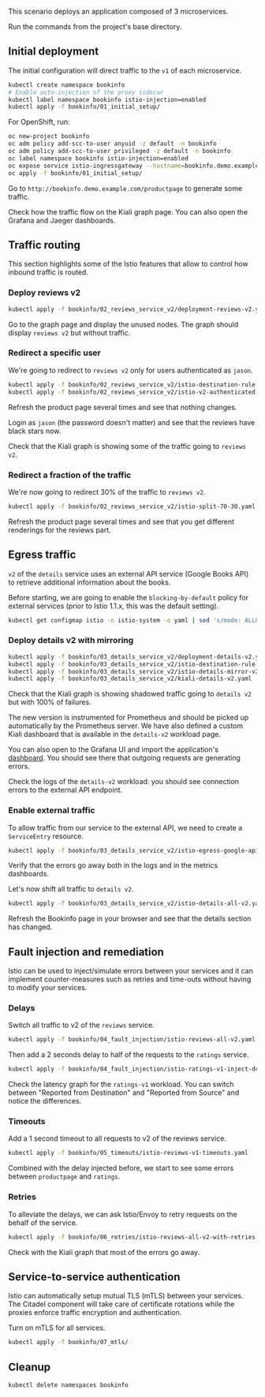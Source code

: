 This scenario deploys an application composed of 3 microservices. 

Run the commands from the project's base directory.

## Initial deployment

The initial configuration will direct traffic to the `v1` of each microservice.

```bash
kubectl create namespace bookinfo
# Enable auto-injection of the proxy sidecar
kubectl label namespace bookinfo istio-injection=enabled
kubectl apply -f bookinfo/01_initial_setup/
```

For OpenShift, run:

```bash
oc new-project bookinfo
oc adm policy add-scc-to-user anyuid -z default -n bookinfo
oc adm policy add-scc-to-user privileged -z default -n bookinfo
oc label namespace bookinfo istio-injection=enabled
oc expose service istio-ingressgateway --hostname=bookinfo.demo.example.com --port=80 -n istio-system
oc apply -f bookinfo/01_initial_setup/
```

Go to `http://bookinfo.demo.example.com/productpage` to generate some traffic.

Check how the traffic flow on the Kiali graph page. You can also open the Grafana and Jaeger dashboards.

## Traffic routing

This section highlights some of the Istio features that allow to control how inbound traffic is routed.

### Deploy reviews v2

```bash
kubectl apply -f bookinfo/02_reviews_service_v2/deployment-reviews-v2.yaml
```

Go to the graph page and display the unused nodes. The graph should display `reviews v2` but without traffic.

### Redirect a specific user

We're going to redirect to `reviews v2` only for users authenticated as `jason`.

```bash
kubectl apply -f bookinfo/02_reviews_service_v2/istio-destination-rule.yaml
kubectl apply -f bookinfo/02_reviews_service_v2/istio-v2-authenticated-users.yaml
```

Refresh the product page several times and see that nothing changes.

Login as `jason` (the password doesn't matter) and see that the reviews have black stars now.

Check that the Kiali graph is showing some of the traffic going to `reviews v2`.

### Redirect a fraction of the traffic

We're now going to redirect 30% of the traffic to `reviews v2`.

```bash
kubectl apply -f bookinfo/02_reviews_service_v2/istio-split-70-30.yaml
```

Refresh the product page several times and see that you get different renderings for the reviews part.

## Egress traffic

`v2` of the `details` service uses an external API service (Google Books API) to retrieve additional information about the books.

Before starting, we are going to enable the `blocking-by-default` policy for external services (prior to Istio 1.1.x, this was the default setting).

```bash
kubectl get configmap istio -n istio-system -o yaml | sed 's/mode: ALLOW_ANY/mode: REGISTRY_ONLY/g' | kubectl replace -n istio-system -f -
```

### Deploy details v2 with mirroring

```bash
kubectl apply -f bookinfo/03_details_service_v2/deployment-details-v2.yaml
kubectl apply -f bookinfo/03_details_service_v2/istio-destination-rule.yaml
kubectl apply -f bookinfo/03_details_service_v2/istio-details-mirror-v2.yaml
kubectl apply -f bookinfo/03_details_service_v2/kiali-details-v2.yaml
```

Check that the Kiali graph is showing shadowed traffic going to `details v2` but with 100% of failures.

The new version is instrumented for Prometheus and should be picked up automatically by the Prometheus server. We have also defined a custom Kiali dashboard that is available in the `details-v2` workload page.

You can also open to the Grafana UI and import the application's [dashboard](https://raw.githubusercontent.com/simonpasquier/snowcamp-io-kiali/master/bookinfo/03_details_service_v2/details_dashboard.json). You should see there that outgoing requests are generating errors.  

Check the logs of the `details-v2` workload: you should see connection errors to the external API endpoint.

### Enable external traffic

To allow traffic from our service to the external API, we need to create a `ServiceEntry` resource.

```bash
kubectl apply -f bookinfo/03_details_service_v2/istio-egress-google-api.yaml
```

Verify that the errors go away both in the logs and in the metrics dashboards.

Let's now shift all traffic to `details v2`.

```bash
kubectl apply -f bookinfo/03_details_service_v2/istio-details-all-v2.yaml
```

Refresh the Bookinfo page in your browser and see that the details section has changed.

## Fault injection and remediation

Istio can be used to inject/simulate errors between your services and it can implement counter-measures such as retries and time-outs without having to modify your services.

### Delays

Switch all traffic to v2 of the `reviews` service.

```bash
kubectl apply -f bookinfo/04_fault_injection/istio-reviews-all-v2.yaml
```

Then add a 2 seconds delay to half of the requests to the `ratings` service.

```bash
kubectl apply -f bookinfo/04_fault_injection/istio-ratings-v1-inject-delay.yaml
```

Check the latency graph for the `ratings-v1` workload. You can switch between "Reported from Destination" and "Reported from Source" and notice the differences.

### Timeouts

Add a 1 second timeout to all requests to v2 of the reviews service.

```bash
kubectl apply -f bookinfo/05_timeouts/istio-reviews-v1-timeouts.yaml
```

Combined with the delay injected before, we start to see some errors between `productpage` and `ratings`.


### Retries

To alleviate the delays, we can ask Istio/Envoy to retry requests on the behalf of the service.

```bash
kubectl apply -f bookinfo/06_retries/istio-reviews-all-v2-with-retries.yaml
```

Check with the Kiali graph that most of the errors go away.

## Service-to-service authentication

Istio can automatically setup mutual TLS (mTLS) between your services. The Citadel component will take care of certificate rotations while the proxies enforce traffic encryption and authentication.

Turn on mTLS for all services.

```bash
kubectl apply -f bookinfo/07_mtls/
```

## Cleanup

```bash
kubectl delete namespaces bookinfo
```
